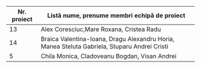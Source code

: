 | Nr. proiect | Listă nume, prenume membri echipă de proiect |
|-------------|---------------------------------------------|
|13|Alex Coresciuc,Mare Roxana, Cristea Radu|
|14| Braica Valentina-Ioana, Dragu Alexandru Horia, Manea Steluta Gabriela, Stuparu Andrei Cristi| 
|5|Chila Monica, Cladoveanu Bogdan, Visan Andrei|

